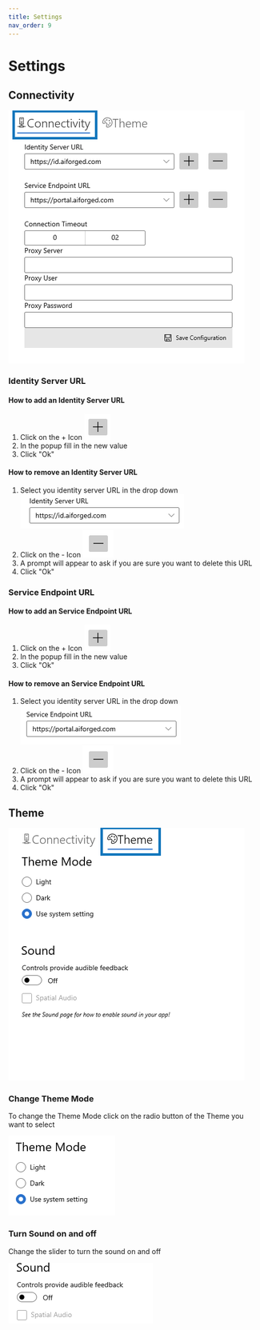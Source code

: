 ```yaml
---
title: Settings
nav_order: 9
---
```


# Settings

## Connectivity

![](<.gitbook/assets/image (7) (1) (2) (1) (1).png>)

### Identity Server URL

#### How to add an Identity Server URL

1. Click on the + Icon ![](<assets/image (39) (1).png>)
2. In the popup fill in the new value
3. Click "Ok"

#### How to remove an Identity Server URL

1. Select you identity server URL in the drop down ![](<assets/image (26) (1).png>)
2. Click on the - Icon ![](<.gitbook/assets/image (5) (1) (1) (1).png>)
3. A prompt will appear to ask if you are sure you want to delete this URL
4. Click "Ok"

### Service Endpoint URL

#### How to add an Service Endpoint URL

1. Click on the + Icon ![](<assets/image (39) (1).png>)
2. In the popup fill in the new value
3. Click "Ok"

#### How to remove an Service Endpoint URL

1. Select you identity server URL in the drop down ![](<.gitbook/assets/image (6) (1) (1) (1).png>)
2. Click on the - Icon ![](<.gitbook/assets/image (5) (1) (1) (1).png>)
3. A prompt will appear to ask if you are sure you want to delete this URL
4. Click "Ok"

## Theme

![](<.gitbook/assets/image (13) (1) (1) (1) (1).png>)

### Change Theme Mode

To change the Theme Mode click on the radio button of the Theme you want to select

![](<.gitbook/assets/image (38) (1) (1) (1) (1) (1).png>)

### Turn Sound on and off

Change the slider to turn the sound on and off

![](<.gitbook/assets/image (10) (1) (1) (1) (1) (1).png>)
